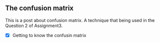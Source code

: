 ## The confusion matrix

This is a post about confusion matrix. A technique that being used in the Question 2 of Assignment3.

-[x] Getting to know the confusin matrix
